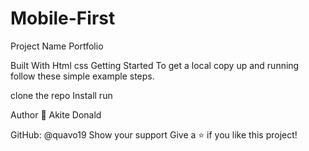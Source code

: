 # Mobile-First
Project Name
Portfolio 

Built With
Html
css 
Getting Started
To get a local copy up and running follow these simple example steps.

clone the repo 
Install
 run 


Author
👤 Akite Donald

GitHub: @quavo19
Show your support
Give a ⭐️ if you like this project!
